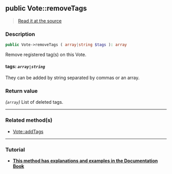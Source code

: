 ## public Vote::removeTags

> [Read it at the source](https://github.com/julien-boudry/Condorcet/blob/master/src/Vote.php#L636)

### Description    

```php
public Vote->removeTags ( array|string $tags ): array
```

Remove registered tag(s) on this Vote.
    

#### **tags:** *`array|string`*   
They can be added by string separated by commas or an array.    


### Return value   

*(`array`)* List of deleted tags.


---------------------------------------

### Related method(s)      

* [Vote::addTags](/Docs/api-reference/Vote%20Class/Vote--addTags.md)    

---------------------------------------

### Tutorial

* **[This method has explanations and examples in the Documentation Book](https://www.condorcet.io/3.AsPhpLibrary/5.Votes/2.VotesTags)**    
